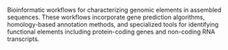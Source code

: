Bioinformatic workflows for characterizing genomic elements in assembled sequences. These workflows
incorporate gene prediction algorithms, homology-based annotation methods, and specialized tools for
identifying functional elements including protein-coding genes and non-coding RNA transcripts.
